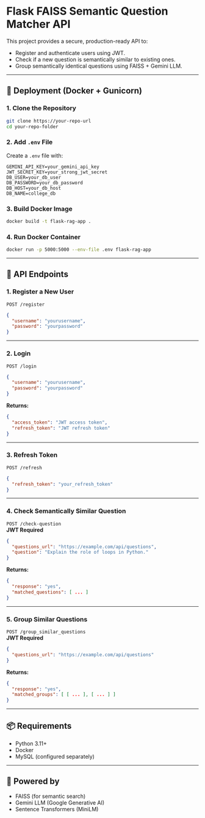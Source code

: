 # Flask FAISS Semantic Question Matcher API

This project provides a secure, production-ready API to:
- Register and authenticate users using JWT.
- Check if a new question is semantically similar to existing ones.
- Group semantically identical questions using FAISS + Gemini LLM.

---

## 🚀 Deployment (Docker + Gunicorn)

### 1. Clone the Repository

```bash
git clone https://your-repo-url
cd your-repo-folder
```

### 2. Add `.env` File

Create a `.env` file with:

```env
GEMINI_API_KEY=your_gemini_api_key
JWT_SECRET_KEY=your_strong_jwt_secret
DB_USER=your_db_user
DB_PASSWORD=your_db_password
DB_HOST=your_db_host
DB_NAME=college_db
```

### 3. Build Docker Image

```bash
docker build -t flask-rag-app .
```

### 4. Run Docker Container

```bash
docker run -p 5000:5000 --env-file .env flask-rag-app
```

---

## 🔐 API Endpoints

### 1. Register a New User

`POST /register`

```json
{
  "username": "yourusername",
  "password": "yourpassword"
}
```

---

### 2. Login

`POST /login`

```json
{
  "username": "yourusername",
  "password": "yourpassword"
}
```

**Returns:**

```json
{
  "access_token": "JWT access token",
  "refresh_token": "JWT refresh token"
}
```

---

### 3. Refresh Token

`POST /refresh`

```json
{
  "refresh_token": "your_refresh_token"
}
```

---

### 4. Check Semantically Similar Question

`POST /check-question`  
**JWT Required**

```json
{
  "questions_url": "https://example.com/api/questions",
  "question": "Explain the role of loops in Python."
}
```

**Returns:**

```json
{
  "response": "yes",
  "matched_questions": [ ... ]
}
```

---

### 5. Group Similar Questions

`POST /group_similar_questions`  
**JWT Required**

```json
{
  "questions_url": "https://example.com/api/questions"
}
```

**Returns:**

```json
{
  "response": "yes",
  "matched_groups": [ [ ... ], [ ... ] ]
}
```

---

## 📦 Requirements

- Python 3.11+
- Docker
- MySQL (configured separately)

---

## 🧠 Powered by

- FAISS (for semantic search)
- Gemini LLM (Google Generative AI)
- Sentence Transformers (MiniLM)